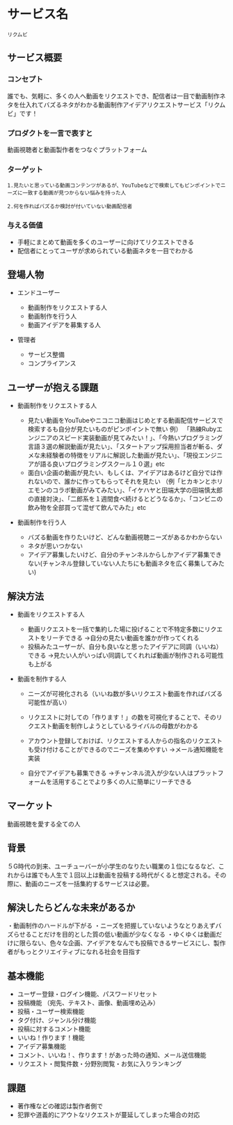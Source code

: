 # サービス名

```
リクムビ
```

## サービス概要

### コンセプト
誰でも、気軽に、多くの人へ動画をリクエストでき、配信者は一目で動画制作ネタを仕入れてバズるネタがわかる動画制作アイデアリクエストサービス「リクムビ」です！

### プロダクトを一言で表すと

動画視聴者と動画製作者をつなぐプラットフォーム

### ターゲット

```
1.見たいと思っている動画コンテンツがあるが、YouTubeなどで検索してもピンポイントでニーズに一致する動画が見つからない悩みを持った人
```
```
2.何を作ればバズるか検討が付いていない動画配信者
```

### 与える価値
- 手軽にまとめて動画を多くのユーザーに向けてリクエストできる
- 配信者にとってユーザが求められている動画ネタを一目でわかる


## 登場人物

- エンドユーザー
  - 動画制作をリクエストする人
  - 動画制作を行う人
  - 動画アイデアを募集する人

- 管理者
  - サービス整備
  - コンプライアンス


## ユーザーが抱える課題

- 動画制作をリクエストする人
  - 見たい動画をYouTubeやニコニコ動画はじめとする動画配信サービスで検索するも自分が見たいものがピンポイントで無い
 例）
「熟練Rubyエンジニアのスピード実装動画が見てみたい！」、「今熱いプログラミング言語３選の解説動画が見たい」、「スタートアップ採用担当者が斬る、ダメな未経験者の特徴をリアルに解説した動画が見たい」、「現役エンジニアが語る良いプログラミングスクール１０選」etc
  - 面白い企画の動画が見たい、もしくは、アイデアはあるけど自分では作れないので、誰かに作ってもらってそれを見たい
（例「ヒカキンとホリエモンのコラボ動画がみてみたい」、「イケハヤと田端大学の田端慎太郎の直接対決」、「二郎系を１週間食べ続けるとどうなるか」、「コンビニの飲み物を全部買って混ぜて飲んでみた」etc


- 動画制作を行う人

  - バズる動画を作りたいけど、どんな動画視聴ニーズがあるかわからない
  - ネタが思いつかない
  - アイデア募集したいけど、自分のチャンネルからしかアイデア募集できない(チャンネル登録していない人たちにも動画ネタを広く募集してみたい) 

## 解決方法

- 動画をリクエストする人
  - 動画リクエストを一括で集約した場に投げることで不特定多数にリクエストをリーチできる
→自分の見たい動画を誰かが作ってくれる
  - 投稿みたユーザーが、自分も良いなと思ったアイデアに同調（いいね）できる
→見たい人がいっぱい同調してくれれば動画が制作される可能性も上がる

- 動画を制作する人

  - ニーズが可視化される（いいね数が多いリクエスト動画を作ればバズる可能性が高い）

  - リクエストに対しての「作ります！」の数を可視化することで、そのリクエスト動画を制作しようとしているライバルの母数がわかる

  - アカウント登録しておけば、リクエストする人からの指名のリクエストも受け付けることができるのでニーズを集めやすい
→メール通知機能を実装

  - 自分でアイデアも募集できる
→チャンネル流入が少ない人はプラットフォームを活用することでより多くの人に簡単にリーチできる


## マーケット

動画視聴を愛する全ての人

## 背景

５G時代の到来、ユーチューバーが小学生のなりたい職業の１位になるなど、これからは誰でも人生で１回以上は動画を投稿する時代がくると想定される。その際に、動画のニーズを一括集約するサービスは必要。

## 解決したらどんな未来があるか

・動画制作のハードルが下がる
・ニーズを把握していないようなとりあえずバズらせることだけを目的とした質の低い動画が少なくなる
・ゆくゆくは動画だけに限らない、色々な企画、アイデアをなんでも投稿できるサービスにし、製作者がもっとクリエイティブになれる社会を目指す


## 基本機能

- ユーザー登録・ログイン機能、パスワードリセット
- 投稿機能 （宛先、テキスト、画像、動画埋め込み）
- 投稿・ユーザー検索機能
- タグ付け、ジャンル分け機能
- 投稿に対するコメント機能
- いいね！作ります！機能
- アイデア募集機能
- コメント、いいね！、作ります！があった時の通知、メール送信機能
- リクエスト・閲覧件数・分野別閲覧・お気に入りランキング

## 課題
- 著作権などの確認は製作者側で
- 犯罪や道義的にアウトなリクエストが蔓延してしまった場合の対応
